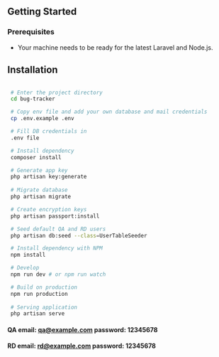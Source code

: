 
<!-- GETTING STARTED -->
## Getting Started

### Prerequisites

<ul>
    <li>Your machine needs to be ready for the latest Laravel and Node.js.</li>
</ul>

## Installation


   ```sh

    # Enter the project directory
    cd bug-tracker

    # Copy env file and add your own database and mail credentials
    cp .env.example .env

    # Fill DB credentials in 
    .env file

    # Install dependency
    composer install

    # Generate app key
    php artisan key:generate
    
    # Migrate database
    php artisan migrate

    # Create encryption keys
    php artisan passport:install

    # Seed default QA and RD users
    php artisan db:seed --class=UserTableSeeder

    # Install dependency with NPM
    npm install

    # Develop
    npm run dev # or npm run watch

    # Build on production
    npm run production
    
    # Serving application
    php artisan serve

   ```

#### QA email: qa@example.com password: 12345678
#### RD email: rd@example.com password: 12345678